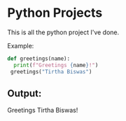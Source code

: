 # Python Projects
This is all the python project I've done.

Example:
```python
def greetings(name):
  print(f"Greetings {name}!")
 greetings("Tirtha Biswas")
```
## Output:
Greetings Tirtha Biswas!
